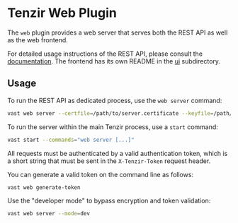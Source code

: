 # Tenzir Web Plugin

The `web` plugin provides a web server that serves both the REST API as well as
the web frontend.

For detailed usage instructions of the REST API, please consult the
[documentation][rest-api]. The frontend has its own README in the [ui](ui)
subdirectory.

[rest-api]: https://vast.io/docs/use/integrate/rest-api

## Usage

To run the REST API as dedicated process, use the `web server` command:

```bash
vast web server --certfile=/path/to/server.certificate --keyfile=/path/to/private.key
```
To run the server within the main Tenzir process, use a `start` command:

```bash
vast start --commands="web server [...]"
```

All requests must be authenticated by a valid authentication token, which is a
short string that must be sent in the `X-Tenzir-Token` request header.

You can generate a valid token on the command line as follows:

```bash
vast web generate-token
```

Use the "developer mode" to bypass encryption and token validation:

```bash
vast web server --mode=dev
```
